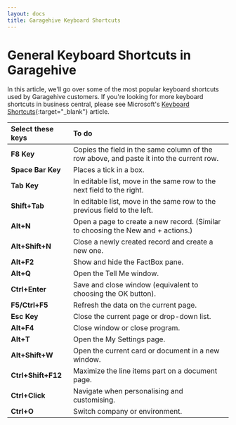 ```yaml
---
layout: docs
title: Garagehive Keyboard Shortcuts
---
```


# General Keyboard Shortcuts in Garagehive

In this article, we'll go over some of the most popular keyboard shortcuts used by Garagehive customers. If you're looking for more keyboard shortcuts in business central, please see Microsoft's [Keyboard Shortcuts](https://docs.microsoft.com/en-us/dynamics365/business-central/keyboard-shortcuts){:target="_blank"} article.

| Select these keys  | To do                                                                                    |
| :----------------- | :--------------------------------------------------------------------------------------- |
| **F8 Key**         | Copies the field in the same column of the row above, and paste it into the current row. |
| **Space Bar Key**  | Places a tick in a box.                                                                  |
| **Tab Key**        | In editable list, move in the same row to the next field to the right.                   |
| **Shift+Tab**      | In editable list, move in the same row to the previous field to the left.                |
| **Alt+N**          | Open a page to create a new record. (Similar to choosing the New and + actions.)         |
| **Alt+Shift+N**    | Close a newly created record and create a new one.                                       |
| **Alt+F2**         | Show and hide the FactBox pane.                                                          |
| **Alt+Q**          | Open the Tell Me window.                                                                 |
| **Ctrl+Enter**     | Save and close window (equivalent to choosing the OK button).                            |
| **F5/Ctrl+F5**     | Refresh the data on the current page.                                                    |
| **Esc Key**        | Close the current page or drop-down list.                                                |
| **Alt+F4**         | Close window or close program.                                                           |
| **Alt+T**          | Open the My Settings page.                                                               |
| **Alt+Shift+W**    | Open the current card or document in a new window.                                       |
| **Ctrl+Shift+F12** | Maximize the line items part on a document page.                                         |
| **Ctrl+Click**     | Navigate when personalising and customising.                                             |
| **Ctrl+O**         | Switch company or environment.                                                           |